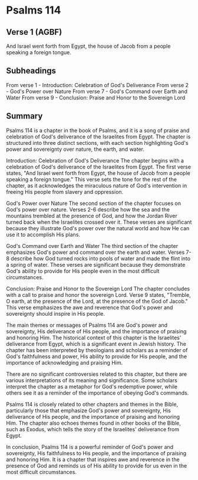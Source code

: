 # Psalms 114

## Verse 1 (AGBF)

And Israel went forth from Egypt, the house of Jacob from a people speaking a foreign tongue.

## Subheadings

From verse 1 - Introduction: Celebration of God's Deliverance
From verse 2 - God's Power over Nature
From verse 7 - God's Command over Earth and Water
From verse 9 - Conclusion: Praise and Honor to the Sovereign Lord

## Summary

Psalms 114 is a chapter in the book of Psalms, and it is a song of praise and celebration of God's deliverance of the Israelites from Egypt. The chapter is structured into three distinct sections, with each section highlighting God's power and sovereignty over nature, the earth, and water.

Introduction: Celebration of God's Deliverance
The chapter begins with a celebration of God's deliverance of the Israelites from Egypt. The first verse states, "And Israel went forth from Egypt, the house of Jacob from a people speaking a foreign tongue." This verse sets the tone for the rest of the chapter, as it acknowledges the miraculous nature of God's intervention in freeing His people from slavery and oppression.

God's Power over Nature
The second section of the chapter focuses on God's power over nature. Verses 2-6 describe how the sea and the mountains trembled at the presence of God, and how the Jordan River turned back when the Israelites crossed over it. These verses are significant because they illustrate God's power over the natural world and how He can use it to accomplish His plans.

God's Command over Earth and Water
The third section of the chapter emphasizes God's power and command over the earth and water. Verses 7-8 describe how God turned rocks into pools of water and made the flint into a spring of water. These verses are significant because they demonstrate God's ability to provide for His people even in the most difficult circumstances.

Conclusion: Praise and Honor to the Sovereign Lord
The chapter concludes with a call to praise and honor the sovereign Lord. Verse 9 states, "Tremble, O earth, at the presence of the Lord, at the presence of the God of Jacob." This verse emphasizes the awe and reverence that God's power and sovereignty should inspire in His people.

The main themes or messages of Psalms 114 are God's power and sovereignty, His deliverance of His people, and the importance of praising and honoring Him. The historical context of this chapter is the Israelites' deliverance from Egypt, which is a significant event in Jewish history. The chapter has been interpreted by theologians and scholars as a reminder of God's faithfulness and power, His ability to provide for His people, and the importance of acknowledging and praising Him.

There are no significant controversies related to this chapter, but there are various interpretations of its meaning and significance. Some scholars interpret the chapter as a metaphor for God's redemptive power, while others see it as a reminder of the importance of obeying God's commands.

Psalms 114 is closely related to other chapters and themes in the Bible, particularly those that emphasize God's power and sovereignty, His deliverance of His people, and the importance of praising and honoring Him. The chapter also echoes themes found in other books of the Bible, such as Exodus, which tells the story of the Israelites' deliverance from Egypt.

In conclusion, Psalms 114 is a powerful reminder of God's power and sovereignty, His faithfulness to His people, and the importance of praising and honoring Him. It is a chapter that inspires awe and reverence in the presence of God and reminds us of His ability to provide for us even in the most difficult circumstances.
